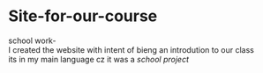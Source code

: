 # Site-for-our-course
school work- <br>
	I created the website with intent of bieng an introdution to our class <br>
its in my main language cz it was a <em>school project </em>
